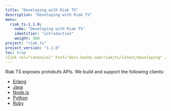 ```yaml
---
title: "Developing with Riak TS"
description: "Developing with Riak TS"
menu:
  riak_ts-1.1.0:
    name: "Developing with Riak TS"
    identifier: "introduction"
    weight: 300
project: "riak_ts"
project_version: "1.1.0"
toc: true
<link rel="canonical" href="docs.basho.com/riak/ts/latest/developing" />
---
```



[erlang]: http://docs.basho.com/riakts/1.1.0/developing/erlang
[java]: http://docs.basho.com/riakts/1.1.0/developing/java
[nodejs]: http://docs.basho.com/riakts/1.1.0/developing/nodejs
[python]: http://docs.basho.com/riakts/1.1.0/developing/python
[ruby]: http://docs.basho.com/riakts/1.1.0/developing/ruby


Riak TS exposes protobufs APIs. We build and support the following clients:

* [Erlang][erlang]
* [Java][java]
* [Node.js][nodejs]
* [Python][python]
* [Ruby][ruby]
